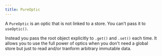 ```yaml
---
title: PureOptic
---
```


A `PureOptic` is an optic that is not linked to a store. You can't pass it to `useOptic()`.

Instead you pass the root object explicitly to `.get()` and `.set()` each time. It allows you to use the full power of optics when you don't need a global store but just to read and/or tranform arbitrary immutable data.
